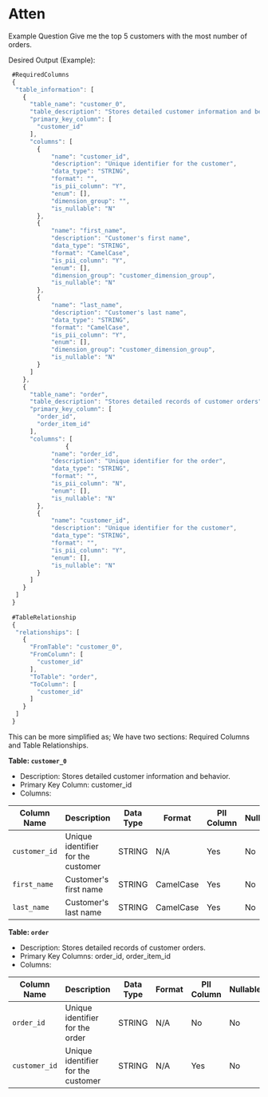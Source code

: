 # Atten
Example Question 
Give me the top 5 customers with the most number of orders.

Desired Output (Example):
```javascript
 #RequiredColumns
 {
  "table_information": [
    {
      "table_name": "customer_0",
      "table_description": "Stores detailed customer information and behavior",
      "primary_key_column": [
        "customer_id"
      ],
      "columns": [
        {
            "name": "customer_id",
            "description": "Unique identifier for the customer",
            "data_type": "STRING",
            "format": "",
            "is_pii_column": "Y",
            "enum": [],
            "dimension_group": "",
            "is_nullable": "N"
        },
        {
            "name": "first_name",
            "description": "Customer's first name",
            "data_type": "STRING",
            "format": "CamelCase",
            "is_pii_column": "Y",
            "enum": [],
            "dimension_group": "customer_dimension_group",
            "is_nullable": "N"
        },
        {
            "name": "last_name",
            "description": "Customer's last name",
            "data_type": "STRING",
            "format": "CamelCase",
            "is_pii_column": "Y",
            "enum": [],
            "dimension_group": "customer_dimension_group",
            "is_nullable": "N"
        }
      ]
    },
    {
      "table_name": "order",
      "table_description": "Stores detailed records of customer orders",
      "primary_key_column": [
        "order_id",
        "order_item_id"
      ],
      "columns": [
                {
            "name": "order_id",
            "description": "Unique identifier for the order",
            "data_type": "STRING",
            "format": "",
            "is_pii_column": "N",
            "enum": [],
            "is_nullable": "N"
        },
        {
            "name": "customer_id",
            "description": "Unique identifier for the customer",
            "data_type": "STRING",
            "format": "",
            "is_pii_column": "Y",
            "enum": [],
            "is_nullable": "N"
        }
      ]
    }
  ]
 }
  
 #TableRelationship
 {
  "relationships": [
    {
      "FromTable": "customer_0",
      "FromColumn": [
        "customer_id"
      ],
      "ToTable": "order",
      "ToColumn": [
        "customer_id"
      ]
    }
  ]
 }
```
This can be more simplified as; We have two sections: Required Columns and Table Relationships.

**Table: `customer_0`**
- Description: Stores detailed customer information and behavior.
- Primary Key Column: customer_id
- Columns:

| Column Name | Description | Data Type | Format | PII Column | Nullable |
|-------------|-------------|-----------|--------|------------|----------|
| `customer_id` | Unique identifier for the customer | STRING | N/A | Yes | No |
| `first_name` | Customer's first name | STRING | CamelCase | Yes | No |
| `last_name` | Customer's last name | STRING | CamelCase | Yes | No |

**Table: `order`**
- Description: Stores detailed records of customer orders.
- Primary Key Columns: order_id, order_item_id
- Columns:

| Column Name | Description | Data Type | Format | PII Column | Nullable |
|-------------|-------------|-----------|--------|------------|----------|
| `order_id` | Unique identifier for the order | STRING | N/A | No | No |
| `customer_id` | Unique identifier for the customer | STRING | N/A | Yes | No |


